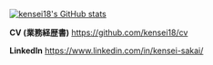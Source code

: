 <!--
**kensei18/kensei18** is a ✨ _special_ ✨ repository because its `README.md` (this file) appears on your GitHub profile.

Here are some ideas to get you started:

- 🔭 I’m currently working on ...
- 🌱 I’m currently learning ...
- 👯 I’m looking to collaborate on ...
- 🤔 I’m looking for help with ...
- 💬 Ask me about ...
- 📫 How to reach me: ...
- 😄 Pronouns: ...
- ⚡ Fun fact: ...
-->

[![kensei18's GitHub stats](https://github-readme-stats-kensei18.vercel.app/api?username=kensei18&count_private=true&show_icons=true&theme=radical&count_private=true)](https://github.com/kensei18/github-readme-stats)

**CV (業務経歴書)**
https://github.com/kensei18/cv

**LinkedIn**
https://www.linkedin.com/in/kensei-sakai/
